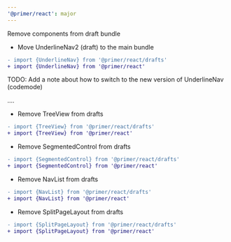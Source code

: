 ```yaml
---
'@primer/react': major
---
```


Remove components from draft bundle

* Move UnderlineNav2 (draft) to the main bundle
    
```diff 
- import {UnderlineNav} from '@primer/react/drafts'
+ import {UnderlineNav} from '@primer/react'
```

TODO: Add a note about how to switch to the new version of UnderlineNav (codemode)

....
* Remove TreeView from drafts

```diff
- import {TreeView} from '@primer/react/drafts'
+ import {TreeView} from '@primer/react'
```

* Remove SegmentedControl from drafts

```diff
- import {SegmentedControl} from '@primer/react/drafts'
+ import {SegmentedControl} from '@primer/react'
```

* Remove NavList from drafts

```diff
- import {NavList} from '@primer/react/drafts'
+ import {NavList} from '@primer/react'
```

* Remove SplitPageLayout from drafts

```diff
- import {SplitPageLayout} from '@primer/react/drafts'
+ import {SplitPageLayout} from '@primer/react'
```


